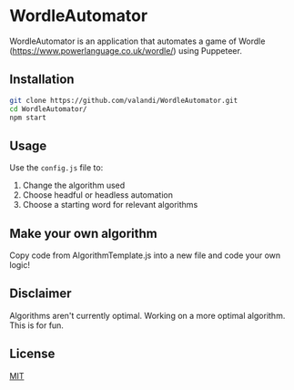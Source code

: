 # WordleAutomator

WordleAutomator is an application that automates a game of Wordle (https://www.powerlanguage.co.uk/wordle/) using Puppeteer.

## Installation

```bash
git clone https://github.com/valandi/WordleAutomator.git
cd WordleAutomator/
npm start
```

## Usage
Use the `config.js` file to:

1. Change the algorithm used
2. Choose headful or headless automation
3. Choose a starting word for relevant algorithms

## Make your own algorithm
Copy code from AlgorithmTemplate.js into a new file and code your own logic!

## Disclaimer 
Algorithms aren't currently optimal. Working on a more optimal algorithm. 
This is for fun. 

## License
[MIT](https://choosealicense.com/licenses/mit/)